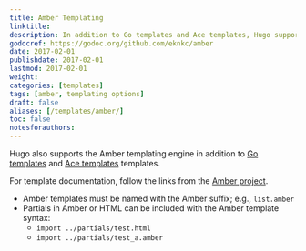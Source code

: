 ```yaml
---
title: Amber Templating
linktitle:
description: In addition to Go templates and Ace templates, Hugo supports the powerful Amber templating from @eknkc.
godocref: https://godoc.org/github.com/eknkc/amber
date: 2017-02-01
publishdate: 2017-02-01
lastmod: 2017-02-01
weight:
categories: [templates]
tags: [amber, templating options]
draft: false
aliases: [/templates/amber/]
toc: false
notesforauthors:
---
```


Hugo also supports the Amber templating engine in addition to [Go templates][] and [Ace templates][] templates.

For template documentation, follow the links from the [Amber project][].

* Amber templates must be named with the Amber suffix; e.g., `list.amber`
* Partials in Amber or HTML can be included with the Amber template syntax:
    * `import ../partials/test.html `
    * `import ../partials/test_a.amber `

[Ace templates]: /templates/ace-templating/
[Amber project]: https://github.com/eknkc/amber
[Go templates]: /templates/go-template-primer/
